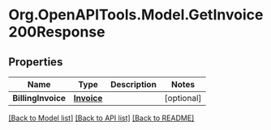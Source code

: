 # Org.OpenAPITools.Model.GetInvoice200Response

## Properties

Name | Type | Description | Notes
------------ | ------------- | ------------- | -------------
**BillingInvoice** | [**Invoice**](Invoice.md) |  | [optional] 

[[Back to Model list]](../README.md#documentation-for-models) [[Back to API list]](../README.md#documentation-for-api-endpoints) [[Back to README]](../README.md)

